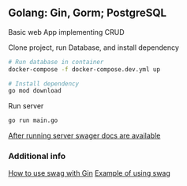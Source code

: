 ## Golang: Gin, Gorm; PostgreSQL

Basic web App implementing CRUD

Clone project, run Database, and install dependency
```bash
# Run database in container
docker-compose -f docker-compose.dev.yml up

# Install dependency
go mod download
```

Run server
```bash
go run main.go
```

[After running server swager docs are available](http://localhost:8080/swagger/index.html#)

### Additional info

[How to use swag with Gin](https://github.com/swaggo/swag)
[Example of using swag](https://github.com/swaggo/swag/blob/master/example/celler/controller/examples.go)